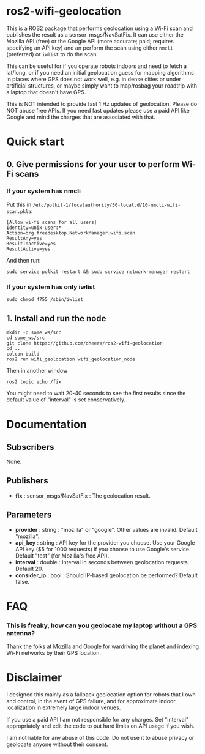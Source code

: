 # ros2-wifi-geolocation

This is a ROS2 package that performs geolocation using a Wi-Fi scan and publishes the result as a sensor_msgs/NavSatFix.
It can use either the Mozilla API (free) or the Google API (more accurate; paid; requires specifying an API key) and an
perform the scan using either `nmcli` (preferred) or `iwlist` to do the scan.

This can be useful for if you operate robots indoors and need to fetch a lat/long, or if you need an initial geolocation guess
for mapping algorithms in places where GPS does not work well, e.g. in dense cities or under artificial structures, or maybe
simply want to map/rosbag your roadtrip with a laptop that doesn't have GPS.

This is NOT intended to provide fast 1 Hz updates of geolocation. Please do NOT abuse free APIs. If you need fast updates please
use a paid API like Google and mind the charges that are associated with that.

# Quick start

## 0. Give permissions for your user to perform Wi-Fi scans

### If your system has nmcli

Put this in `/etc/polkit-1/localauthority/50-local.d/10-nmcli-wifi-scan.pkla`:

```
[Allow wi-fi scans for all users]
Identity=unix-user:*
Action=org.freedesktop.NetworkManager.wifi.scan
ResultAny=yes
ResultInactive=yes
ResultActive=yes
```

And then run:
```
sudo service polkit restart && sudo service network-manager restart
```

### If your system has only iwlist

```sudo chmod 4755 /sbin/iwlist```

## 1. Install and run the node

```
mkdir -p some_ws/src
cd some_ws/src
git clone https://github.com/dheera/ros2-wifi-geolocation
cd ..
colcon build
ros2 run wifi_geolocation wifi_geolocation_node
```

Then in another window
```
ros2 topic echo /fix
```

You might need to wait 20-40 seconds to see the first results since the default value of "interval" is set conservatively.

# Documentation

## Subscribers

None.

## Publishers

- **fix** : sensor_msgs/NavSatFix : The geolocation result.

## Parameters

- **provider** : string : "mozilla" or "google". Other values are invalid. Default "mozilla".
- **api_key** : string : API key for the provider you choose. Use your Google API key ($5 for 1000 requests) if you choose to use Google's service. Default "test" (for Mozilla's free API).
- **interval** : double : Interval in seconds between geolocation requests. Default 20.
- **consider_ip** : bool : Should IP-based geolocation be performed? Default false.

# FAQ

### This is freaky, how can you geolocate my laptop without a GPS antenna?

Thank the folks at [Mozilla](https://mozilla.org) and [Google](https://google.com) for [wardriving](https://en.wikipedia.org/wiki/Wardriving)
the planet and indexing Wi-Fi networks by their GPS location.

# Disclaimer

I designed this mainly as a fallback geolocation option for robots that I own and control, in the event of GPS failure, and for approximate indoor localization in extremely large indoor venues.

If you use a paid API I am not responsible for any charges. Set "interval" appropriately and edit the code to put hard limits on API usage if you wish.

I am not liable for any abuse of this code. Do not use it to abuse privacy or geolocate anyone without their consent.

